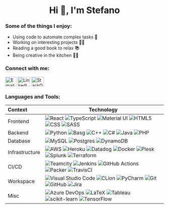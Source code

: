 <h1 align="center">Hi 👋, I'm Stefano</h1>

<h3 align="left">Some of the things I enjoy:</h3>
<ul>
  <li>Using code to automate complex tasks 🤖</li>
  <li>Working on interesting projects 👨‍🔬</li>
  <li>Reading a good book to relax 📚</li>
  <li>Being creative in the kitchen 👨‍🍳</li>
</ul>

<h3 align="left">Connect with me:</h3>
<p align="left">
<a href="mailto:stefano@hey.com?subject=GitHub Profile" target="_blank"><img align="center" src="https://github.com/gilbarbara/logos/blob/main/logos/google-gmail.svg" alt="Email" height="30" width="35" /></a>
<a href="https://linkedin.com/in/stefanofrazzetto" target="_blank"><img align="center" src="https://raw.githubusercontent.com/rahuldkjain/github-profile-readme-generator/master/src/images/icons/Social/linked-in-alt.svg" alt="LinkedIn" height="30" width="40" /></a>
<a href="https://stackoverflow.com/users/5874339" target="_blank"><img align="center" src="https://raw.githubusercontent.com/rahuldkjain/github-profile-readme-generator/master/src/images/icons/Social/stack-overflow.svg" alt="StackOverflow" height="30" width="40" /></a>
</p>

<h3 align="left">Languages and Tools:</h3>

|Context|Technology|
|:---|---|
|Frontend|![React](https://img.shields.io/badge/-React-050F2C?style=flat&logo=react)&nbsp;![TypeScript](https://img.shields.io/badge/-TypeScript-050F2C?style=flat&logo=typescript)&nbsp;![Material UI](https://img.shields.io/badge/-Material%20UI-050F2C?style=flat&logo=mui)&nbsp;![HTML5](https://img.shields.io/badge/-HTML5-050F2C?style=flat&logo=HTML5)&nbsp;![CSS](https://img.shields.io/badge/-CSS-050F2C?style=flat&logo=CSS3&logoColor=1572B6)&nbsp;![SASS](https://img.shields.io/badge/-SASS-050F2C?style=flat&logo=SASS)&nbsp;|
|Backend|![Python](https://img.shields.io/badge/-Python-050F2C?style=flat&logo=python)&nbsp;![Basg](https://img.shields.io/badge/-Bash-050F2C?style=flat&logo=gnubash)&nbsp;![C++](https://img.shields.io/badge/-C++-050F2C?style=flat&logo=cplusplus)&nbsp;![C#](https://img.shields.io/badge/-C%23-050F2C?style=flat&logo=c-sharp)&nbsp;![Java](https://img.shields.io/badge/-Java-050F2C?style=flat&logo=java&logoColor=FFA518)&nbsp;![PHP](https://img.shields.io/badge/-PHP-050F2C?style=flat&logo=PHP&logoColor=FFA518)&nbsp;|
|Database|![MySQL](https://img.shields.io/badge/-MySQL-050F2C?style=flat&logo=mysql)&nbsp;![Postgres](https://img.shields.io/badge/-Postgres-050F2C?style=flat&logo=postgresql)&nbsp;![DynamoDB](https://img.shields.io/badge/-DynamoDB-050F2C?style=flat&logo=amazondynamodb)&nbsp;|
|Infrastructure|![AWS](https://img.shields.io/badge/-AWS-050F2C?style=flat&logo=amazonaws)&nbsp;![Heroku](https://img.shields.io/badge/-Heroku-050F2C?style=flat&logo=heroku&logoColor=79589F)&nbsp;![Datadog](https://img.shields.io/badge/-Datadog-050F2C?style=flat&logo=datadog)&nbsp;![Docker](https://img.shields.io/badge/-Docker-050F2C?style=flat&logo=docker)&nbsp;![Plesk](https://img.shields.io/badge/-Plesk-050F2C?style=flat&logo=plesk)&nbsp;![Splunk](https://img.shields.io/badge/Splunk-050F2C?style=flat&logo=splunk)&nbsp;![Terraform](https://img.shields.io/badge/-Terraform-050F2C?style=flat&logo=terraform)&nbsp;|
|CI/CD|![Teamcity](https://img.shields.io/badge/TeamCity-050F2C.svg?style=flat&logo=teamcity&logoColor=white)&nbsp;![Jenkins](https://img.shields.io/badge/Jenkins-050F2C.svg?style=flat&logo=jenkins&logoColor=white)&nbsp;![GitHub Actions](https://img.shields.io/badge/Github%20Actions-050F2C.svg?style=flat&logo=githubactions&logoColor=white)&nbsp;![Packer](https://img.shields.io/badge/-Packer-050F2C?style=flat&logo=packer)&nbsp;![TravisCI](https://img.shields.io/badge/TravisCI-050F2C.svg?style=flate&logo=travis&logoColor=white)
|Workspace|![Visual Studio Code](https://img.shields.io/badge/-Visual%20Studio%20Code-050F2C?style=flat&logo=visual-studio-code&logoColor=007ACC)&nbsp;![CLion](https://img.shields.io/badge/-CLion-050F2C?style=flat&logo=clion)&nbsp;![PyCharm](https://img.shields.io/badge/-PyCharm-050F2C?style=flat&logo=pycharm)&nbsp;![Git](https://img.shields.io/badge/-Git-050F2C?style=flat&logo=git)&nbsp;![GitHub](https://img.shields.io/badge/-GitHub-050F2C?style=flat&logo=github)&nbsp;![Jira](https://img.shields.io/badge/-Jira-050F2C?style=flat&logo=jira)&nbsp;|
|Misc|![Azure DevOps](https://img.shields.io/badge/-Azure_DevOps-050F2C?style=flat&logo=azuredevops)&nbsp;![LaTeX](https://img.shields.io/badge/-LaTeX-050F2C?style=flat&logo=latex)&nbsp;![Tableau](https://img.shields.io/badge/-Tableau-050F2C?style=flat&logo=tableau)&nbsp;![scikit-learn](https://img.shields.io/badge/-scikit_learn-050F2C?style=flat&logo=scikitlearn)&nbsp;![TensorFlow](https://img.shields.io/badge/-TensorFlow-050F2C?style=flat&logo=tensorflow)&nbsp;|

<!-- <h3 align="left">GitHub Stats:</h3>
<p align = "center">
  <img align="left" src="https://github-readme-stats.vercel.app/api?username=StefanoFrazzetto&show_icons=true&count_private=true&theme=react" width="48%">
  <img src="http://github-readme-streak-stats.herokuapp.com?user=StefanoFrazzetto&theme=react&date_format=M%20j%5B%2C%20Y%5D" width="48%">
</p> -->


